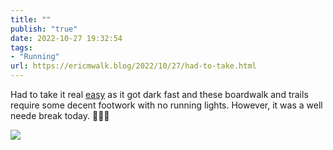 ```yaml
---
title: ""
publish: "true"
date: 2022-10-27 19:32:54
tags:
- "Running"
url: https://ericmwalk.blog/2022/10/27/had-to-take.html
---
```

Had to take it real [easy](http://www.strava.com/activities/8030036513) as it got dark fast and these boardwalk and trails require some decent footwork with no running lights. However, it was a well neede break today. 🏃🏻‍♂️


![](https://ericmwalk.blog/uploads/2022/9b01ba3407.jpg)